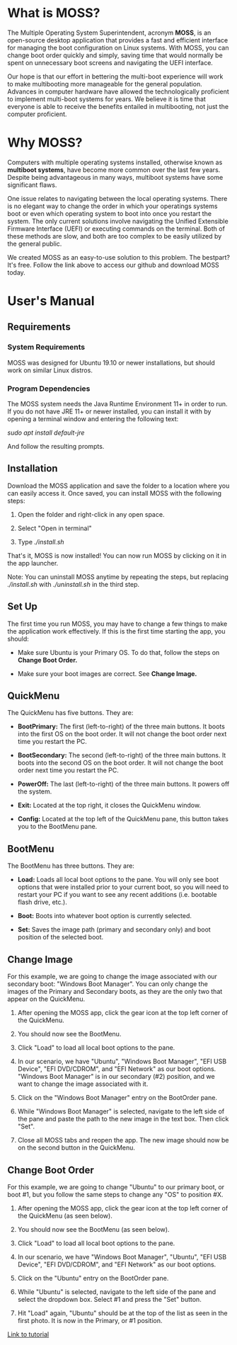 
What is MOSS?
=================
The Multiple Operating System Superintendent, acronym **MOSS**, is an open-source 
desktop application that provides
a fast and efficient interface for managing the boot configuration on Linux systems. With
MOSS, you can change boot order quickly and simply, saving time that
would normally be spent on unnecessary boot screens and navigating the
UEFI interface.

Our hope is that our effort in bettering the multi-boot experience will
work to make multibooting more manageable for the general population.
Advances in computer hardware have allowed the technologically
proficient to implement multi-boot systems for years. We believe it is
time that everyone is able to receive the benefits entailed in
multibooting, not just the computer proficient.

Why MOSS?
=================

Computers with multiple operating systems installed, otherwise known as
**multiboot systems**, have become more common over the last few years.
Despite being advantageous in many ways, multiboot systems have some
significant flaws.

One issue relates to navigating between the local operating systems.
There is no elegant way to change the order in which your operatings
systems boot or even which operating system to boot into once you
restart the system. The only current solutions involve navigating the
Unified Extensible Firmware Interface (UEFI) or executing commands on
the terminal. Both of these methods are slow, and both are too complex
to be easily utilized by the general public.

We created MOSS as an easy-to-use solution to this problem. The bestpart? It's free. 
Follow the link above to access our github and download MOSS today. 


User's Manual
=============

Requirements
------------

### System Requirements

MOSS was designed for Ubuntu 19.10 or newer installations, but should
work on similar Linux distros.

### Program Dependencies

The MOSS system needs the Java Runtime Environment 11+ in order to run.
If you do not have JRE 11+ or newer installed, you can install it with
by opening a terminal window and entering the following text:

*sudo apt install default-jre*

And follow the resulting prompts.

Installation
------------

Download the MOSS application and save the folder to a location where
you can easily access it. Once saved, you can install MOSS with the
following steps:

1.  Open the folder and right-click in any open space.

2.  Select "Open in terminal"

3.  Type *./install.sh*

That's it, MOSS is now installed! You can now run MOSS by clicking on it
in the app launcher.

Note: You can uninstall MOSS anytime by repeating the steps, but
replacing *./install.sh* with *./uninstall.sh* in the third step.

Set Up
------

The first time you run MOSS, you may have to change a few things to make
the application work effectively. If this is the first time starting the
app, you should:

-   Make sure Ubuntu is your Primary OS. To do that, follow the steps on
    **Change Boot Order.**

-   Make sure your boot images are correct. See **Change Image.**

QuickMenu
---------

The QuickMenu has five buttons. They are:

-   **BootPrimary:** The first (left-to-right) of the three main
    buttons. It boots into the first OS on the boot order. It will not
    change the boot order next time you restart the PC.

-   **BootSecondary:** The second (left-to-right) of the three main
    buttons. It boots into the second OS on the boot order. It will
    not change the boot order next time you restart the PC.

-   **PowerOff:** The last (left-to-right) of the three main buttons. It
    powers off the system.

-   **Exit:** Located at the top right, it closes the QuickMenu window.

-   **Config:** Located at the top left of the QuickMenu pane, this
    button takes you to the BootMenu pane.

BootMenu
--------

The BootMenu has three buttons. They are:

-   **Load:** Loads all local boot options to the pane. You will only
    see boot options that were installed prior to your current boot,
    so you will need to restart your PC if you want to see any recent
    additions (i.e. bootable flash drive, etc.).

-   **Boot:** Boots into whatever boot option is currently selected.

-   **Set:** Saves the image path (primary and secondary only) and boot
    position of the selected boot.

Change Image
------------

For this example, we are going to change the image associated with our
secondary boot: "Windows Boot Manager". You can only change the images
of the Primary and Secondary boots, as they are the only two that appear
on the QuickMenu.

1.  After opening the MOSS app, click the gear icon at the top left
    corner of the QuickMenu.

2.  You should now see the BootMenu.

3.  Click "Load" to load all local boot options to the pane.

4.  In our scenario, we have "Ubuntu", "Windows Boot Manager", "EFI USB
    Device", "EFI DVD/CDROM", and "EFI Network" as our boot options.
    "Windows Boot Manager" is in our secondary (\#2) position, and we
    want to change the image associated with it.

5.  Click on the "Windows Boot Manager" entry on the BootOrder pane.

6.  While "Windows Boot Manager" is selected, navigate to the left side
    of the pane and paste the path to the new image in the text box.
    Then click "Set".

7.  Close all MOSS tabs and reopen the app. The new image should now be
    on the second button in the QuickMenu.

Change Boot Order
-----------------

For this example, we are going to change "Ubuntu" to our primary boot,
or boot \#1, but you follow the same steps to change any "OS" to
position \#X.

1.  After opening the MOSS app, click the gear icon at the top left
    corner of the QuickMenu (as seen below).

2.  You should now see the BootMenu (as seen below).

3.  Click "Load" to load all local boot options to the pane.

4.  In our scenario, we have "Windows Boot Manager", "Ubuntu", "EFI USB
    Device", "EFI DVD/CDROM", and "EFI Network" as our boot options.

5.  Click on the "Ubuntu" entry on the BootOrder pane.

6.  While "Ubuntu" is selected, navigate to the left side of the pane
    and select the dropdown box. Select \#1 and press the "Set"
    button.

7.  Hit "Load" again, "Ubuntu" should be at the top of the list as seen
    in the first photo. It is now in the Primary, or \#1 position.



[Link to tutorial](https://www.youtube.com/watch?v=NkE7mKvBHmE)
